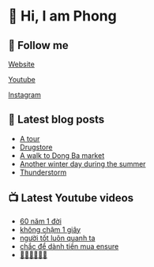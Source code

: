 # 👋 Hi, I am Phong

## 🔗 Follow me

[Website](https://phongever.xyz "Website")

[Youtube](https://www.youtube.com/@phongever "Youtube")

[Instagram](https://www.instagram.com/phongever "Instagram")

## 📝 Latest blog posts

<!-- BLOG-POST-LIST:START -->
- [A tour](https://phongever.xyz/blog/a-tour/)
- [Drugstore](https://phongever.xyz/blog/drugstore/)
- [A walk to Dong Ba market](https://phongever.xyz/blog/a-walk-to-dong-ba-market/)
- [Another winter day during the summer](https://phongever.xyz/blog/another-winter-day-during-the-summer/)
- [Thunderstorm](https://phongever.xyz/blog/thunderstorm-1/)
<!-- BLOG-POST-LIST:END -->

## 📺 Latest Youtube videos

<!-- YOUTUBE-VIDEO-LIST:START -->
- [60 năm 1 đời](https://www.youtube.com/shorts/xzeTbsYagwg)
- [không chậm 1 giây](https://www.youtube.com/shorts/M8SxvXw2i_Q)
- [người tốt luôn quanh ta](https://www.youtube.com/shorts/CDXL5fT_FCE)
- [chắc để dành tiền mua ensure](https://www.youtube.com/shorts/TzIsdtHwjb4)
- [🤔🤔🤔🤔🤔🤔](https://www.youtube.com/shorts/D2LshAcgtpQ)
<!-- YOUTUBE-VIDEO-LIST:END -->
